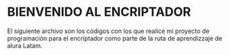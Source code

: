 # BIENVENIDO AL ENCRIPTADOR

El siguiente archivo son los códigos con los que realice mi proyecto de programación para el encriptador como parte de la ruta de aprendizzaje 
de alura Latam. 